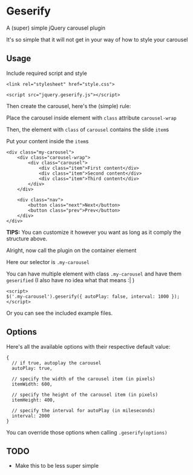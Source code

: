 # Geserify

A (super) simple jQuery carousel plugin

It's so simple that it will not get in your way of how to style your carousel

## Usage

Include required script and style

`<link rel="stylesheet" href="style.css">`


`<script src="jquery.geserify.js"></script>`

Then create the carousel, here's the (simple) rule:

Place the carousel inside element with `class` attribute `carousel-wrap`

Then, the element with `class` of `carousel` contains the slide `item`s

Put your content inside the `item`s


```
<div class="my-carousel">
    <div class="carousel-wrap">
        <div class="carousel">
            <div class="item">First content</div>
            <div class="item">Second content</div>
            <div class="item">Third content</div>
        </div>
    </div>

    <div class="nav">
        <button class="next">Next</button>
        <button class="prev">Prev</button>
    </div>
</div>
```

**TIPS:** You can customize it however you want as long as it comply the structure above.

Alright, now call the plugin on the container element

Here our selector is `.my-carousel`

You can have multiple element with class `.my-carousel` and have them `geserified` (I also have no idea what that means :| )


```
<script>
$('.my-carousel').geserify({ autoPlay: false, interval: 1000 });
</script>
```

Or you can see the included example files.

## Options

Here's all the available options with their respective default value: 

```
{
  // if true, autoplay the carousel
  autoPlay: true,

  // specify the width of the carousel item (in pixels)
  itemWidth: 600,

  // specify the height of the carousel item (in pixels)
  itemHeight: 400,

  // specify the interval for autoPlay (in mileseconds)
  interval: 2000
}
```

You can override those options when calling `.geserify(options)`

## TODO
- Make this to be less super simple
